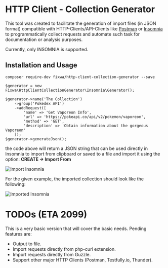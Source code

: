 # HTTP Client - Collection Generator

This tool was created to facilitate the generation of import files (in JSON format) compatible with HTTP-Clients/API-Clients like [Postman](https://www.postman.com/) or [Insomnia](https://insomnia.rest/) to programmatically collect requests and automate such task for documentation or analysis purposes.

Currently, only INSOMNIA is supported.

## Installation and Usage

```
composer require-dev fixwa/http-client-collection-generator --save
```

```
$generator = new Fixwa\HttpClientCollectionGenerator\Insomnia\Generator();

$generator->name('The Collection')
    ->group('Pokedex API')
    ->addRequest([
        'name' => 'Get Vaporeon Info',
        'url' => 'https://pokeapi.co/api/v2/pokemon/vaporeon',
        'method' => 'GET',
        'description' => 'Obtain information about the gorgeous Vaporeon'
    ]);
$generator->generateJson();
```
the code above will return a JSON string that can be used directly in Insomnia to import from clipboard or saved to a file and import it using the option: **CREATE -> Import From**

![Import Insomnia](https://fixwa.nimbusweb.me/box/attachment/7031135/53h6vkc0mn8sbx06797e/LEOcf8EVYhaC3evW/Screen%20Shot%202022-06-03%20at%2022.11.06.png)

For the given example, the imported collection should look like the following:

![Imported Insomnia](https://fixwa.nimbusweb.me/box/attachment/7031135/53h6vkc0mn8sbx06797e/x3q6badPrK9kwv8w/screenshot-nimbusweb.me-2022.06.03-22_05_18.png)


# TODOs (ETA 2099)

This is a very basic version that will cover the basic needs. Pending features are: 

* Output to file.
* Import requests directly from php-curl extension.
* Import requests directly from Guzzle.
* Support other major HTTP Clients (Postman, Testfully.io, Thunder).
